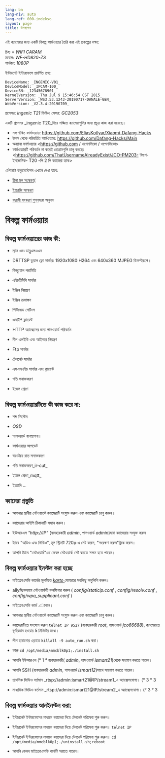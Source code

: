 ```yaml
---
lang: bn
lang-niv: auto
lang-ref: 000-indekso
layout: page
title: উপস্থাপনা
---
```


এই ক্যামেরার জন্য একটি বিকল্প ফার্মওয়্যার তৈরি করা এই প্রকল্পের লক্ষ্য:

চিহ্ন = _WIFI CARAM_  
মডেল: _WF-HD820-ZS_  
পার্থক্য: _1080P_

ইন্টারনেট ইন্টারফেসে প্রদর্শিত তথ্য:
```
DeviceName: _INGENIC-V01_
DeviceModel: _IPCAM-100_
DeviceSN: _12345678901_
KernelVersion: _Thu Jul 9 15:46:54 CST 2015_
ServerVersion: _WS3.53.1243-20190717-DANALE-GEN_
WebVersion: _V2.3.4-20190709_
```

প্রসেসর: _ingenic T21_
ভিডিও সেন্সর: _GC2053_

একটি প্রসেসর _ingenic T20_দিয়ে সজ্জিত ক্যামেরাগুলির জন্য প্রচুর কাজ করা হয়েছে।
* সংশোধিত ফার্মওয়্যার: <https://github.com/EliasKotlyar/Xiaomi-Dafang-Hacks>
* উত্স থেকে পরিবর্তিত ফার্মওয়্যার: <https://github.com/Dafang-Hacks/Main>
* অন্যান্য ফার্মওয়্যার <https://github.com / ওপেনমিকো / ওপেনমিকো>
* ফার্মওয়্যারটি পরিবর্তন না করেই প্রোগ্রামগুলি চালু করছে: <https://github.com/ThatUsernameAlreadyExist/JCO-PM203- ফিশে- ইনজেনিক- T20 -পি 2 পি ক্যামেরা হ্যাক>

এপিআই ডকুমেন্টেশন এখানে দেখা যাবে:  
* [চীনা মূল সংস্করণ](../zh/includes.zh/html/)(


* [ইংরেজি সংস্করণ](../en/includes.en/html/)


* [ফরাসী সংস্করণ গুগল](../fr/includes.fr/html/)দ্বারা অনুবাদ



# বিকল্প ফার্মওয়্যার

## বিকল্প ফার্মওয়্যারের কাজ কী:

* ল্যান এবং ডাব্লুএলএএন


* DRTTSP ডুয়াল ফ্লো সার্ভার: 1920x1080 H264 এবং 640x360 MJPEG ডিফল্টরূপে।


* ভিজ্যুয়াল পরামিতি


* এইচটিটিপি সার্ভার


* ইঞ্জিন নিয়ন্ত্রণ


* ইঞ্জিন ক্রমাঙ্কন


* পিটিজেড সেটিংস


* এনটিপি ক্লায়েন্ট


* HTTP অ্যাক্সেসের জন্য পাসওয়ার্ড পরিবর্তন


* নীল এলইডি এবং আইআর নিয়ন্ত্রণ


* Ftp সার্ভার


* টেলনেট সার্ভার


* এসএসএইচ সার্ভার এবং ক্লায়েন্ট


* গতি সনাক্তকরণ


* ইমেল প্রেরণ



## বিকল্প ফার্মওয়্যারটিতে কী কাজ করে না:

* শব্দ সিস্টেম


* _OSD_


* পাসওয়ার্ড ব্যবস্থাপনা।


* ফার্মওয়্যার আপডেট


* স্বয়ংক্রিয় রাত সনাক্তকরণ


* গতি সনাক্তকরণ_ir-cut_


* ইমেল প্রেরণ_mqtt_


* ইত্যাদি ...



## ক্যামেরা প্রস্তুতি

* আপনার স্থানীয় নেটওয়ার্কে ক্যামেরাটি সংযুক্ত করুন এবং ক্যামেরাটি চালু করুন।


* ক্যামেরার আইপি ঠিকানাটি সন্ধান করুন।


* ইউআরএল _"http://IP"_ (ব্যবহারকারী _admin_, পাসওয়ার্ড _admin_)দ্বারা ক্যামেরায় সংযুক্ত করুন


* ট্যাবে "অডিও এবং ভিডিও", মূল স্ট্রিমটি 720p এ সেট করুন, "সংরক্ষণ করুন"ক্লিক করুন।


* আপনি ট্যাবে "নেটওয়ার্ক"এর কেবল নেটওয়ার্ক সেট করতে সক্ষম হতে পারেন।



## বিকল্প ফার্মওয়্যার ইনস্টল করা হচ্ছে

* মাইক্রোএসডি কার্ডের মূলটিতে [ _karto_ ](https://github.com/jmichault/ipcam-100/tree/master/karto) ফোল্ডারে সবকিছু অনুলিপি করুন।


* allyচ্ছিকভাবে নেটওয়ার্কটি কনফিগার করুন ( _config/staticip.conf_ , _config/resolv.conf_ , _config/wpa_supplicant.conf_ )


* মাইক্রোএসডি কার্ড .োকান।


* আপনার স্থানীয় নেটওয়ার্কে ক্যামেরাটি সংযুক্ত করুন এবং ক্যামেরাটি চালু করুন।


* ক্যামেরাটিতে সংযোগ করুন `telnet IP 9527` (ব্যবহারকারী _root_, পাসওয়ার্ড _jco66688_), ক্যামেরাতে ঘূর্ণায়মান হওয়ার 5 মিনিটের মধ্যে।


* লীগ হারানোর এড়াতে `killall -9 auto_run.sh` করা।


* ফারু `cd /opt/media/mmcblk0p1;./install.sh`


* আপনি ইউআরএল (° 1 ° ব্যবহারকারী( _admin_, পাসওয়ার্ড _ismart21_)থেকে সংযোগ করতে পারেন।


* আপনি SSH (ব্যবহারকারী _admin_, পাসওয়ার্ড _ismart12_)সাথে সংযোগ করতে পারেন।


* প্রাথমিক ভিডিও বর্তমান _rtsp://admin:ismart21@IP/stream1_এ অ্যাক্সেসযোগ্য। (° 3 ° 3


* মাধ্যমিক ভিডিও বর্তমান _rtsp://admin:ismart21@IP/stream2_এ অ্যাক্সেসযোগ্য। (° 3 ° 3



## বিকল্প ফার্মওয়্যার আনইনস্টল করা:

* ইন্টারনেট ইন্টারফেসের মাধ্যমে ক্যামেরা দিয়ে টেলনেট পরিষেবা শুরু করুন।


* ইন্টারনেট ইন্টারফেসের মাধ্যমে ক্যামেরা দিয়ে টেলনেট পরিষেবা শুরু করুন। `telnet IP` 


* ইন্টারনেট ইন্টারফেসের মাধ্যমে ক্যামেরা দিয়ে টেলনেট পরিষেবা শুরু করুন। `cd /opt/media/mmcblk0p1;./uninstall.sh;reboot`



* আপনি কেবল মাইক্রোএসডি কার্ডটি সরাতে পারেন।


